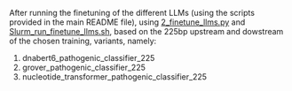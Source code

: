 After running the finetuning of the different LLMs (using the scripts provided in the main README file), using [2_finetune_llms.py](../2_finetune_llms.py) and [Slurm_run_finetune_llms.sh](../Slurm_run_finetune_llms.sh), based on the 225bp upstream and dowstream of the chosen training, variants, namely:
1. dnabert6_pathogenic_classifier_225
2. grover_pathogenic_classifier_225
3. nucleotide_transformer_pathogenic_classifier_225
